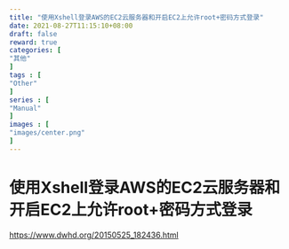 ```yaml
---
title: "使用Xshell登录AWS的EC2云服务器和开启EC2上允许root+密码方式登录"
date: 2021-08-27T11:15:10+08:00
draft: false
reward: true
categories: [
"其他"
]
tags : [
"Other"
]
series : [
"Manual"
]
images : [
"images/center.png"
]
---
```

# 使用Xshell登录AWS的EC2云服务器和开启EC2上允许root+密码方式登录

https://www.dwhd.org/20150525_182436.html
